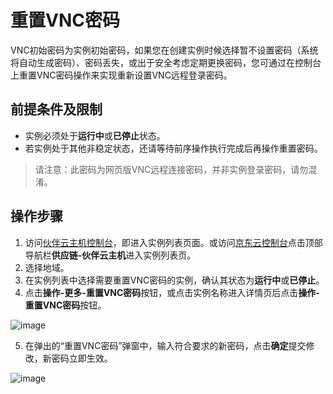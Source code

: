 # 重置VNC密码

 VNC初始密码为实例初始密码，如果您在创建实例时候选择暂不设置密码（系统将自动生成密码）、密码丢失，或出于安全考虑定期更换密码，您可通过在控制台上重置VNC密码操作来实现重新设置VNC远程登录密码。

## 前提条件及限制

* 实例必须处于**运行中**或**已停止**状态。
* 若实例处于其他非稳定状态，还请等待前序操作执行完成后再操作重置密码。

>请注意：此密码为网页版VNC远程连接密码，并非实例登录密码，请勿混淆。	


## 操作步骤
1. 访问[伙伴云主机控制台](https://cnsx-console.jdcloud.com/compute/vm/list)，即进入实例列表页面。或访问[京东云控制台](https://console.jdcloud.com)点击顶部导航栏**供应链-伙伴云主机**进入实例列表页。
2. 选择地域。
3. 在实例列表中选择需要重置VNC密码的实例，确认其状态为**运行中**或**已停止**。
4. 点击**操作-更多-重置VNC密码**按钮，或点击实例名称进入详情页后点击**操作-重置VNC密码**按钮。

![image](https://user-images.githubusercontent.com/88134774/197780872-d8798330-3046-4a7f-b700-c593f5165158.png)


5. 在弹出的“重置VNC密码”弹窗中，输入符合要求的新密码，点击**确定**提交修改，新密码立即生效。

![image](https://user-images.githubusercontent.com/88134774/197781079-c3f8b8b7-ca23-423a-82e1-e6b4ffb5de63.png)



